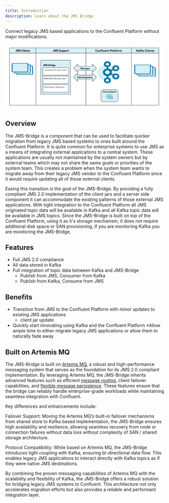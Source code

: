 ```yaml
---
title: Introduction
description: Learn about the JMS Bridge
---
```


Connect legacy JMS based applications to the Confluent Platform without major modifications.

![Overview Diagram](../../assets/overview-diagram.png)

## Overview

The JMS-Bridge is a component that can be used to facilitate quicker migration from legacy JMS based systems to ones built around the Confluent Platform. It is quite common for enterprise systems to use JMS as a means of integrating external applications to a central system. These applications are usually not maintained by the system owners but by external teams which may not share the same goals or priorities of the system team. This creates a problem when the system team wants to migrate away from their legacy JMS vendor to the Confluent Platform since it would require updating all of those external clients.

Easing this transition is the goal of the JMS-Bridge. By providing a fully compliant JMS 2.0 implementation of the client jars and a server side component it can accommodate the existing patterns of those external JMS applications. With tight integration to the Confluent Platform all JMS originated topic data will be available in Kafka and all Kafka topic data will be available in JMS topics. Since the JMS-Bridge is built on top of the Confluent Platform, using it as it's storage mechanism, it does not require additional disk space or SAN provisioning, if you are monitoring Kafka you are monitoring the JMS-Bridge.

## Features

- Full JMS 2.0 compliance
- All data stored in Kafka
- Full integration of topic data between Kafka and JMS-Bridge
    - Publish from JMS, Consumer from Kafka
    - Publish from Kafka, Consume from JMS

## Benefits

- Transition from JMS to the Confluent Platform with minor updates to existing JMS applications
    - client jar update
- Quickly start innovating using Kafka and the Confluent Platform
  \*Allow ample time to either migrate legacy JMS applications or allow them to naturally fade away

## Built on Artemis MQ

The JMS-Bridge is built on [Artemis MQ](https://activemq.apache.org/components/artemis/documentation/latest/messaging-concepts.html#messaging-concepts), a robust and high-performance messaging system that serves as the foundation for its JMS 2.0 compliant implementation. By leveraging Artemis MQ, the JMS-Bridge inherits advanced features such as efficient [message routing](https://activemq.apache.org/components/artemis/documentation/latest/address-model.html), client failover capabilities, and [flexible message persistence](https://activemq.apache.org/components/artemis/documentation/latest/persistence.html). These features ensure that the bridge can reliably handle enterprise-grade workloads while maintaining seamless integration with Confluent.

Key differences and enhancements include:


Failover Support: Moving the Artemis MQ’s built-in failover mechanisms from shared store to Kafka based implementation, the JMS-Bridge ensures high availability and resilience, allowing seamless recovery from node or connection failures without data loss without complexity of SAN / shared storage architecture.

Protocol Compatibility: While based on Artemis MQ, the JMS-Bridge introduces tight coupling with Kafka, ensuring bi-directional data flow. This enables legacy JMS applications to interact directly with Kafka topics as if they were native JMS destinations.

By combining the proven messaging capabilities of Artemis MQ with the scalability and flexibility of Kafka, the JMS-Bridge offers a robust solution for bridging legacy JMS systems to Confluent. This architecture not only accelerates migration efforts but also provides a reliable and performant integration layer.